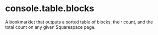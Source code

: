 console.table.blocks
====================

A bookmarklet that outputs a sorted table of blocks, their count, and the total count on any given Squarespace page.
